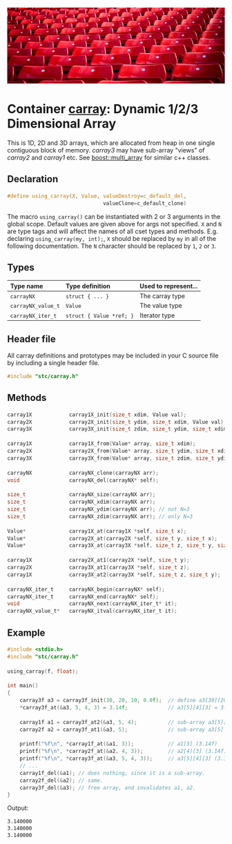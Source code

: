 ![Array](pics/array.jpg)
# Container [carray](../stc/carray.h): Dynamic 1/2/3 Dimensional Array

This is 1D, 2D and 3D arrays, which are allocated from heap in one single contiguous block of memory.
*carray3* may have sub-array "views" of *carray2* and *carray1* etc.
See [boost::multi_array](https://www.boost.org/doc/libs/release/libs/multi_array) for similar c++ classes.

## Declaration

```c
#define using_carray(X, Value, valueDestroy=c_default_del, 
                               valueClone=c_default_clone)
```
The macro `using_carray()` can be instantiated with 2 or 3 arguments in the global scope.
Default values are given above for args not specified. `X` and `N` are type tags and
will affect the names of all cset types and methods. E.g. declaring `using_carray(my, int);`, `X` should
be replaced by `my` in all of the following documentation. The `N` character should be replaced by `1`, `2` or `3`.

## Types

| Type name            | Type definition               | Used to represent...      |
|:---------------------|:------------------------------|:--------------------------|
| `carrayNX`           | `struct { ... }`              | The carray type           |
| `carrayNX_value_t`   | `Value`                       | The value type            |
| `carrayNX_iter_t`    | `struct { Value *ref; }`      | Iterator type             |

## Header file

All carray definitions and prototypes may be included in your C source file by including a single header file.

```c
#include "stc/carray.h"
```
## Methods

```c
carray1X            carray1X_init(size_t xdim, Value val);
carray2X            carray2X_init(size_t ydim, size_t xdim, Value val);
carray3X            carray3X_init(size_t zdim, size_t ydim, size_t xdim, Value val);

carray1X            carray1X_from(Value* array, size_t xdim);
carray2X            carray2X_from(Value* array, size_t ydim, size_t xdim);
carray3X            carray3X_from(Value* array, size_t zdim, size_t ydim, size_t xdim);

carrayNX            carrayNX_clone(carrayNX arr);
void                carrayNX_del(carrayNX* self);

size_t              carrayNX_size(carrayNX arr);
size_t              carrayNX_xdim(carrayNX arr);
size_t              carrayNX_ydim(carrayNX arr); // not N=3
size_t              carrayNX_zdim(carrayNX arr); // only N=3

Value*              carray1X_at(carray1X *self, size_t x);
Value*              carray2X_at(carray2X *self, size_t y, size_t x);
Value*              carray3X_at(carray3X *self, size_t z, size_t y, size_t x);

carray1X            carray2X_at1(carray2X *self, size_t y);
carray2X            carray3X_at1(carray3X *self, size_t z);
carray1X            carray3X_at2(carray3X *self, size_t z, size_t y);

carrayNX_iter_t     carrayNX_begin(carrayNX* self);
carrayNX_iter_t     carrayNX_end(carrayNX* self);
void                carrayNX_next(carrayNX_iter_t* it);
carrayNX_value_t*   carrayNX_itval(carrayNX_iter_t it);
```

## Example
```c
#include <stdio.h>
#include "stc/carray.h"

using_carray(f, float);

int main()
{
    carray3f a3 = carray3f_init(30, 20, 10, 0.0f);  // define a3[30][20][10], init with 0.0f.
    *carray3f_at(&a3, 5, 4, 3) = 3.14f;             // a3[5][4][3] = 3.14

    carray1f a1 = carray3f_at2(&a3, 5, 4);          // sub-array a3[5][4] (no data copy).
    carray2f a2 = carray3f_at1(&a3, 5);             // sub-array a3[5]

    printf("%f\n", *carray1f_at(&a1, 3));           // a1[3] (3.14f)
    printf("%f\n", *carray2f_at(&a2, 4, 3));        // a2[4][3] (3.14f)
    printf("%f\n", *carray3f_at(&a3, 5, 4, 3));     // a3[5][4][3] (3.14f)
    // ...
    carray1f_del(&a1); // does nothing, since it is a sub-array.
    carray2f_del(&a2); // same.
    carray3f_del(&a3); // free array, and invalidates a1, a2.
}
```
Output:
```
3.140000
3.140000
3.140000
```
